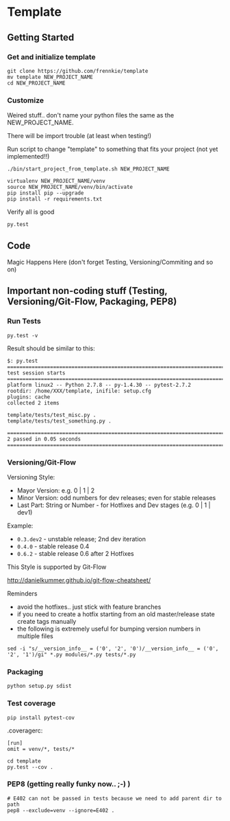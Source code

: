 # Template


## Getting Started

### Get and initialize template
```
git clone https://github.com/frennkie/template
mv template NEW_PROJECT_NAME
cd NEW_PROJECT_NAME
```

### Customize

Weired stuff.. don't name your python files the same as the NEW_PROJECT_NAME.

There will be import trouble (at least when testing!)

Run script to change "template" to something that fits your project (not yet implemented!!)

```
./bin/start_project_from_template.sh NEW_PROJECT_NAME
```

```
virtualenv NEW_PROJECT_NAME/venv
source NEW_PROJECT_NAME/venv/bin/activate
pip install pip --upgrade
pip install -r requirements.txt
```

Verify all is good

```
py.test
```

## Code

Magic Happens Here (don't forget Testing, Versioning/Commiting and so on)

## Important non-coding stuff (Testing, Versioning/Git-Flow, Packaging, PEP8)

### Run Tests
```
py.test -v
```

Result should be similar to this:
```
$: py.test
================================================================================
test session starts
================================================================================
platform linux2 -- Python 2.7.8 -- py-1.4.30 -- pytest-2.7.2
rootdir: /home/XXX/template, inifile: setup.cfg
plugins: cache
collected 2 items

template/tests/test_misc.py .
template/tests/test_something.py .

================================================================================
2 passed in 0.05 seconds
================================================================================
```

### Versioning/Git-Flow

Versioning Style:
- Mayor Version: e.g. 0 | 1 | 2
- Minor Version: odd numbers for dev releases; even for stable releases
- Last Part: String or Number - for Hotfixes and Dev stages (e.g. 0 | 1 | dev1)

Example:
- `0.3.dev2` - unstable release; 2nd dev iteration
- `0.4.0`    - stable release 0.4
- `0.6.2`    - stable release 0.6 after 2 Hotfixes

This Style is supported by Git-Flow

http://danielkummer.github.io/git-flow-cheatsheet/

Reminders
- avoid the hotfixes.. just stick with feature branches
- if you need to create a hotfix starting from an old master/release state
  create tags manually
- the following is extremely useful for bumping version numbers in multiple
  files
```
sed -i "s/__version_info__ = ('0', '2', '0')/__version_info__ = ('0', '2', '1')/gi" *.py modules/*.py tests/*.py
```

### Packaging
```
python setup.py sdist
```

### Test coverage

`pip install pytest-cov`

.coveragerc:
```
[run]
omit = venv/*, tests/*
```

```
cd template
py.test --cov .
```



### PEP8 (getting really funky now.. ;-) )
```
# E402 can not be passed in tests because we need to add parent dir to path
pep8 --exclude=venv --ignore=E402 .
```


